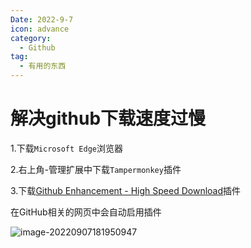 ```yaml
---
Date: 2022-9-7
icon: advance
category:
  - Github
tag:
  - 有用的东西
---
```


# 解决github下载速度过慢

1.下载`Microsoft Edge`浏览器

2.右上角-管理扩展中下载`Tampermonkey`插件

3.下载[Github Enhancement - High Speed Download](https://greasyfork.org/scripts/412245)插件

在GitHub相关的网页中会自动启用插件

![image-20220907181950947](https://clean-1307263113.cos.ap-shanghai.myqcloud.com/typora/image-20220907181950947.png)

